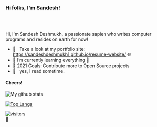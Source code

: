 ### Hi folks, I'm Sandesh!
<br />
<br />

Hi, I'm Sandesh Deshmukh, a passionate sapien who writes computer programs and resides on earth for now!

- :100: &nbsp; Take a look at my portfolio site: https://sandeshdeshmukh1.github.io/resume-website/ :globe_with_meridians:
- 🌱 I’m currently learning everything 🤣
- 🥅 2021 Goals: Contribute more to Open Source projects
- :page_facing_up: &nbsp; yes, I read sometime.

#### Cheers!
 
![My github stats](https://github-readme-stats.vercel.app/api?username=sandeshdeshmukh1&show_icons=true&theme=dracula&count_private=true)

[![Top Langs](https://github-readme-stats.vercel.app/api/top-langs/?username=sandeshdeshmukh1&theme=dracula&layout=compact)](https://github.com/anuraghazra/github-readme-stats)

![visitors](https://profile-counter.glitch.me/sandeshdeshmukh1/count.svg)
</br>
🌻